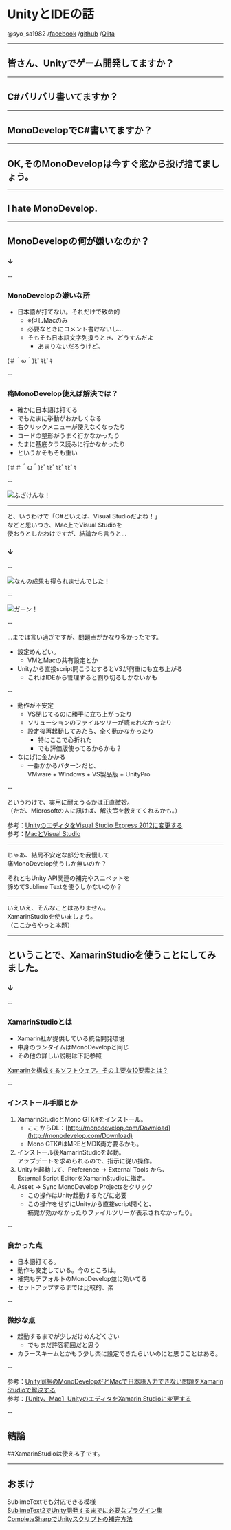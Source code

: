 # UnityとIDEの話

@syo_sa1982
/[facebook](https://www.facebook.com/syousa1982)
/[github](http://syo-sa1982.github.io/)
/[Qiita](http://qiita.com/syo-sa1982)

---

## 皆さん、Unityでゲーム開発してますか？

---

## C#バリバリ書いてますか？

---

## MonoDevelopでC#書いてますか？

---

## OK,そのMonoDevelopは今すぐ窓から投げ捨てましょう。

---

## I hate MonoDevelop.

---

## MonoDevelopの何が嫌いなのか？

### ↓

--

### MonoDevelopの嫌いな所

* 日本語が打てない。それだけで致命的
	* ※但しMacのみ  
	* 必要なときにコメント書けないし…
	* そもそも日本語文字列扱うとき、どうすんだよ
		* あまりないだろうけど。
  
(＃＾ω＾)ﾋﾟｷﾋﾟｷ

--

### 痛MonoDevelop使えば解決では？

* 確かに日本語は打てる
* でもたまに挙動がおかしくなる
* 右クリックメニューが使えなくなったり
* コードの整形がうまく行かなかったり
* たまに基底クラス読みに行かなかったり
* というかそもそも重い 
  
(＃＃＾ω＾)ﾋﾟｷﾋﾟｷﾋﾟｷﾋﾟｷ

--

![ふざけんな！](images/122906186885d.jpg "ふざけんな！")

---

と、いうわけで「C#といえば、Visual Studioだよね！」  
などと思いつき、Mac上でVisual Studioを  
使おうとしたわけですが、結論から言うと…

### ↓

--

![なんの成果も得られませんでした！](images/0213.jpg "なんの成果も得られませんでした！")

--

![ガーン！](images/image_20130530213455.jpg "ガーン！")

--

…までは言い過ぎですが、問題点がかなり多かったです。

* 設定めんどい。
	* VMとMacの共有設定とか
* Unityから直接script開こうとするとVSが何重にも立ち上がる
	* これはIDEから管理すると割り切るしかないかも

--

* 動作が不安定
	* VS閉じてるのに勝手に立ち上がったり
	* ソリューションのファイルツリーが読まれなかったり
	* 設定後再起動してみたら、全く動かなかったり
		* 特にここで心折れた
		* でも評価版使ってるからかも？
* なにげに金かかる
	* 一番かかるパターンだと、  
	VMware + Windows + VS製品版 + UnityPro

--

というわけで、実用に耐えうるかは正直微妙。  
（ただ、Microsoftの人に訊けば、解決策を教えてくれるかも。）

参考：[UnityのエディタをVisual Studio Express 2012に変更する](http://naichilab.blogspot.jp/2013/09/unitymacunityvisualstudio.html)  
参考：[MacとVisual Studio](http://rainpuzzle.net/wordpress/?p=117)


---

じゃあ、結局不安定な部分を我慢して  
痛MonoDevelop使うしか無いのか？  

それともUnity API関連の補完やスニペットを  
諦めてSublime Textを使うしかないのか？

---

いえいえ、そんなことはありません。  
XamarinStudioを使いましょう。  
（ここからやっと本題）

---

## ということで、XamarinStudioを使うことにしてみました。


### ↓

--

### XamarinStudioとは
* Xamarin社が提供している統合開発環境
* 中身のランタイムはMonoDevelopと同じ
* その他の詳しい説明は下記参照

[Xamarinを構成するソフトウェア。その主要な10要素とは？](http://www.buildinsider.net/mobile/insidexamarin/01) 

--

### インストール手順とか
1. XamarinStudioとMono GTK#をインストール。
	* ここからDL：[http://monodevelop.com/Download](http://monodevelop.com/Download) 
	* Mono GTK#はMREとMDK両方要るかも。
1. インストール後XamarinStudioを起動。  
   アップデートを求められるので、指示に従い操作。
1. Unityを起動して、Preference -> External Tools から、  
   External Script EditorをXamarinStudioに指定。
1. Asset -> Sync MonoDevelop Projectsをクリック
	* この操作はUnity起動するたびに必要
	* この操作をせずにUnityから直接script開くと、  
	  補完が効かなかったりファイルツリーが表示されなかったり。

--

### 良かった点
* 日本語打てる。
* 動作も安定している。今のところは。
* 補完もデフォルトのMonoDevelop並に効いてる
* セットアップするまでは比較的、楽

--

### 微妙な点
* 起動するまでが少しだけめんどくさい
	* でもまだ許容範囲だと思う
* カラースキームとかもう少し楽に設定できたらいいのにと思うことはある。

--

参考：[Unity同梱のMonoDevelopだとMacで日本語入力できない問題をXamarin Studioで解決する](http://qiita.com/ariarijp/items/a07078ab89193ea35d17)  
参考：[【Unity、Mac】UnityのエディタをXamarin Studioに変更する](http://naichilab.blogspot.jp/2014/03/unitymacunityxamarin-studio.html)

--

## 結論

##XamarinStudioは使える子です。

---

## おまけ
SublimeTextでも対応できる模様  
[SublimeText2でUnity開発するまでに必要なプラグイン集](http://qiita.com/kyusyukeigo/items/e9ac7bc284c884ea8391)  
[CompleteSharpでUnityスクリプトの補完方法](http://qiita.com/kyusyukeigo/items/a33388572990932bba87)

